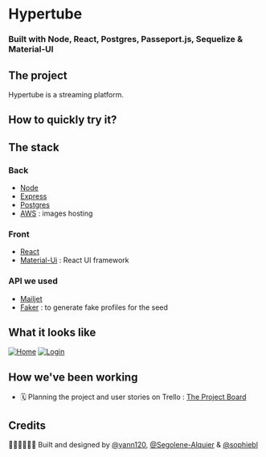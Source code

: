 # Hypertube
### Built with Node, React, Postgres, Passeport.js, Sequelize & Material-UI

## The project

Hypertube is a streaming platform.

## How to quickly try it?

## The stack
### Back
* [Node](https://nodejs.org/en/)
* [Express](https://expressjs.com/)
* [Postgres](https://www.postgresql.org/)
* [AWS](https://aws.amazon.com/fr/s3/) : images hosting

### Front
* [React](https://reactjs.org/)
* [Material-Ui](https://material-ui.com/) : React UI framework

### API we used
* [Mailjet](https://www.mailjet.com/)
* [Faker](https://github.com/marak/Faker.js/) : to generate fake profiles for the seed

## What it looks like

[![Home](https://iili.io/dXFN9e.png)](https://freeimage.host/i/dXFN9e)
[![Login](https://iili.io/dXFN9e.png)](https://freeimage.host/i/dXFN9e)

## How we've been working
* 🗓 Planning the project and user stories on Trello : [The Project Board](https://trello.com/b/qWoqOwWO/hypertube-launch)

## Credits

👨🏻‍💻👩🏻‍💻
Built and designed by 
[@yann120](https://github.com/yann120), [@Segolene-Alquier](https://github.com/Segolene-Alquier/) & [@sophiebl](https://github.com/sophiebl/)

